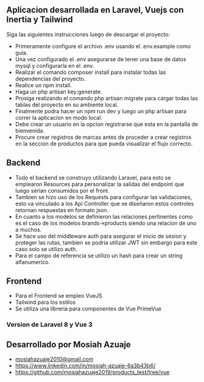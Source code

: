 ## Aplicacion desarrollada en Laravel, Vuejs con Inertia y Tailwind

Siga las siguientes instrucciones luego de descargar el proyecto:

- Primeramente configure el archivo .env usando el .env.example como guia.
- Una vez configurado el .env asegurarse de tener una base de datos mysql y configurarla en el .env.
- Realizar el comando composer install para instalar todas las dependencias del proyecto.
- Realice un npm install.
- Haga un php artisan key:generate.
- Prosiga realizando el comando php artisan migrate para cargar todas las tablas del proyecto en su ambiente local.
- Finalmente podra hacer un npm run dev y luego un php artisan para correr la aplicacion en modo local.
- Debe crear un usuario en la opcion registrarse que esta en la pantalla de bienvenida.
- Procure crear registros de marcas antes de proceder a crear registros en la seccion de productos para que pueda visualizar el flujo correcto.

## Backend
- Todo el backend se construyo utilizando Laravel, para esto se emplearon Resources para personalizar la salidas del endpoint que luego serian consumidos por el front.
- Tambien se hizo uso de los Requests para configurar las validaciones, esto va vinculado a los Api Controller que se diseñaron estos controles retornan respuestas en formato json.
- En cuanto a los modelos se definieron las relaciones pertinentes como es el caso de los modelos brands->products siendo una relacion de uno a muchos.
- Se hace uso del middleware auth para asegurar el inicio de sesion y proteger las rutas, tambien se podria utilizar JWT sin embargo para este caso solo se utilizo auth.
- Para el campo de referencia se utilizo un hash para crear un string alfanumerico.
 
## Frontend

- Para el Frontend se empleo VueJS
- Tailwind para los estilos
- Se utiliza una libreria para componentes de Vue PrimeVue


### Version de Laravel 8 y Vue 3

## Desarrollado por Mosiah Azuaje
- mosiahazuaje2010@gmail.com
- https://www.linkedin.com/in/mosiah-azuaje-6a3b43b6/
- https://github.com/mosiahazuaje2019/products_test/tree/vue